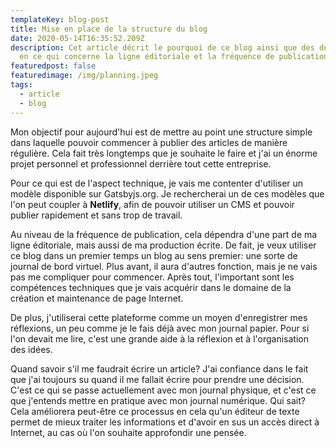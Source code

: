 ```yaml
---
templateKey: blog-post
title: Mise en place de la structure du blog
date: 2020-05-14T16:35:52.209Z
description: Cet article décrit le pourquoi de ce blog ainsi que des décisions
  en ce qui concerne la ligne éditoriale et la fréquence de publication.
featuredpost: false
featuredimage: /img/planning.jpeg
tags:
  - article
  - blog
---
```

Mon objectif pour aujourd'hui est de mettre au point une structure simple dans laquelle pouvoir commencer à publier des articles de manière régulière. Cela fait très longtemps que je souhaite le faire et j'ai un énorme projet personnel et professionnel derrière tout cette entreprise.

Pour ce qui est de l'aspect technique, je vais me contenter d'utiliser un modèle disponible sur Gatsbyjs.org. Je rechercherai un de ces modèles que l'on peut coupler à **Netlify**, afin de pouvoir utiliser un CMS et pouvoir publier rapidement et sans trop de travail.

Au niveau de la fréquence de publication, cela dépendra d'une part de ma ligne éditoriale, mais aussi de ma production écrite. De fait, je veux utiliser ce blog dans un premier temps un blog au sens premier: une sorte de journal de bord virtuel. Plus avant, il aura d'autres fonction, mais je ne vais pas me compliquer pour commencer. Après tout, l'important sont les compétences techniques que je vais acquérir dans le domaine de la création et maintenance de page Internet.

De plus, j'utiliserai cette plateforme comme un moyen d'enregistrer mes réflexions, un peu comme je le fais déjà avec mon journal papier. Pour si l'on devait me lire, c'est une grande aide à la réflexion et à l'organisation des idées.

Quand savoir s'il me faudrait écrire un article? J'ai confiance dans le fait que j'ai toujours su quand il me fallait écrire pour prendre une décision. C'est ce qui se passe actuellement avec mon journal physique, et c'est ce que j'entends mettre en pratique avec mon journal numérique. Qui sait? Cela améliorera peut-être ce processus en cela qu'un éditeur de texte permet de mieux traiter les informations et d'avoir en sus un accès direct à Internet, au cas où l'on souhaite approfondir une pensée.